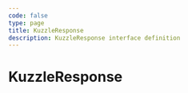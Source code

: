 ```yaml
---
code: false
type: page
title: KuzzleResponse
description: KuzzleResponse interface definition
---
```


# KuzzleResponse
